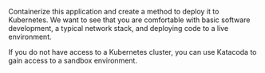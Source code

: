 Containerize this application and create a method to deploy it to Kubernetes. We want to see that you are comfortable with basic software development, a typical network stack, and deploying code to a live environment.

If you do not have access to a Kubernetes cluster, you can use Katacoda to gain access to a sandbox environment. 